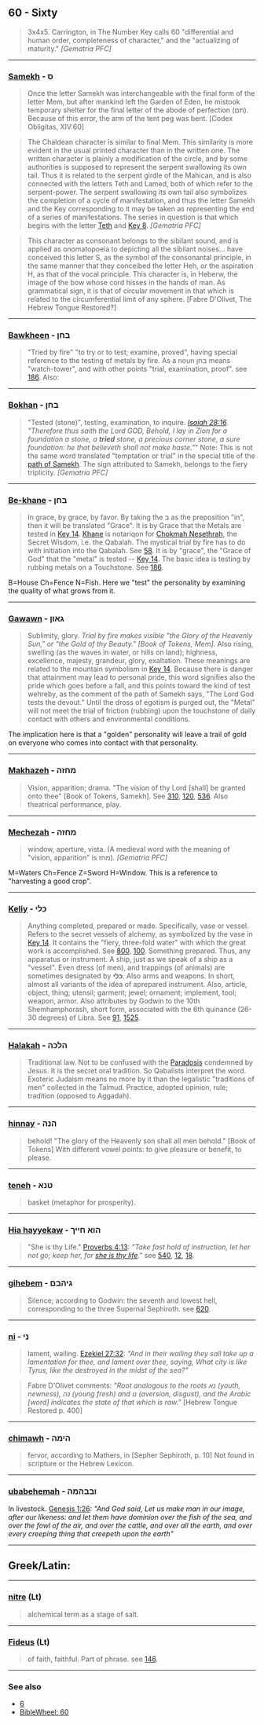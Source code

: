 ## 60 - Sixty
> 3x4x5. Carrington, in The Number Key calls 60 "differential and human order, completeness of character," and the "actualizing of maturity." *[Gematria PFC]*

---

### [Samekh](/keys/S) - ס
> Once the letter Samekh was interchangeable with the final form of the letter Mem, but after mankind left the Garden of Eden, he mistook temporary shelter for the final letter of the abode of perfection (תם). Because of this error, the arm of the tent peg was bent. [Codex Obligitas, XIV:60]

> The Chaldean character is similar to final Mem. This similarity is more evident in the usual printed character than in the written one. The written character is plainly a modification of the circle, and by some authorities is supposed to represent the serpent swallowing its own tail. Thus it is related to the serpent girdle of the Mahican, and is also connected with the letters Teth and Lamed, both of which refer to the serpent-power. The serpent swallowing its own tail also symbolizes the completion of a cycle of manifestation, and thus the letter Samekh and the Key corresponding to it may be taken as representing the end of a series of manifestations. The series in question is that which begins with the letter [Teth](/keys/T) and [Key 8](8). *[Gematria PFC]*

> This character as consonant belongs to the sibilant sound, and is applied as onomatopoeia to depicting all the sibilant noises... have conceived this letter S, as the symbol of the consonantal principle, in the same manner that they conceibed the letter Heh, or the aspiration H, as that of the vocal principle. This character is, in Heberw, the image of the bow whose cord hisses in the hands of man. As grammatical sign, it is that of circular movement in that which is related to the circumferential limit of any sphere. [Fabre D'Olivet, The Hebrew Tongue Restored?]

---

### [Bawkheen](/keys/BChN) - בחן
> "Tried by fire" "to try or to test; examine, proved", having special reference to the testing of metals by fire. As a noun בחן means "watch-tower", and with other points "trial, examination, proof". see [186](186). Also:

---

### [Bokhan](/keys/BChN) - בחן
> "Tested (stone)", testing, examination, to inquire. *[Isaiah 28:16](http://biblehub.com/isaiah/28-16.htm). "Therefore thus saith the Lord GOD, Behold, I lay in Zion for a foundation a stone, a **tried** stone, a precious corner stone, a sure foundation: he that believeth shall not make haste."*" Note: This is not the same word translated "temptation or trial" in the special title of the [path of Samekh](25). The sign attributed to Samekh, belongs to the fiery triplicity. *[Gematria PFC]*

---

### [Be-khane](/keys/BChN) - בחן
> In grace, by grace, by favor. By taking the ב as the preposition "in", then it will be translated "Grace". It is by Grace that the Metals are tested in [Key 14](14). [Khane](/keys/ChN) is notariqon for [Chokmah Nesethrah](/keys/ChKMH.NSThRH), the Secret Wisdom, i.e. the Qabalah. The mystical trial by fire has to do with initiation into the Qabalah. See [58](58). It is by "grace", the "Grace of God" that the "metal" is tested -- [Key 14](14). The basic idea is testing by rubbing metals on a Touchstone. See [186](186).

B=House Ch=Fence N=Fish. Here we "test" the personality by examining the quality of what grows from it.

---

### [Gawawn](/keys/GAVN) - גאון
> Sublimity, glory. _Trial by fire makes visible "the Glory of the Heavenly Sun," or "the Gold of thy Beauty." [Book of Tokens, Mem]._ Also rising, swelling (as the waves in water, or hills on land); highness, excellence, majesty, grandeur, glory, exaltation. These meanings are related to the mountain symbolism in [Key 14](/keys/S). Because there is danger that attainment may lead to personal pride, this word signifies also the pride which goes before a fall, and this points toward the kind of test wehreby, as the comment of the path of Samekh says, "The Lord God tests the devout." Until the dross of egotism is purged out, the "Metal" will not meet the trial of friction (rubbing) upon the touchstone of daily contact with others and environmental conditions.

The implication here is that a "golden" personality will leave a trail of gold on everyone who comes into contact with that personality.

---

### [Makhazeh](/keys/MChZH) - מחזה
> Vision, apparition; drama. "The vision of thy Lord [shall] be granted onto thee" [Book of Tokens, Samekh]. See [310](310), [120](120), [536](536). Also theatrical performance, play.

---

### [Mechezah](/keys/MChZH) - מחזה
> window, aperture, vista. (A medieval word with the meaning of "vision, apparition" is מחז). *[Gematria PFC]*

M=Waters Ch=Fence Z=Sword H=Window. This is a reference to "harvesting a good crop".

---

### [Keliy](/keys/KLI) - כלי
> Anything completed, prepared or made. Specifically, vase or vessel. Refers to the secret vessels of alchemy, as symbolized by the vase in [Key 14](14). It contains the "fiery, three-fold water" with which the great work is accomplished. See [800](800), [100](100). Something prepared. Thus, any apparatus or instrument. A ship, just as we speak of a ship as a "vessel". Even dress (of men), and trappings (of animals) are sometimes designated by **כלי**. Also arms and weapons. In short, almost all variants of the idea of aprepared instrument. Also, article, object, thing; utensil; garment; jewel; ornament; implement, tool; weapon, armor. Also attributes by Godwin to the 10th Shemhamphorash, short form, associated with the 6th quinance (26-30 degrees) of Libra. See [91](91), [1525](1525).

---

### [Halakah](/keys/HLKH) - הלכה
> Traditional law. Not to be confused with the [Paradosis](666) condemned by Jesus. It is the secret oral tradition. So Qabalists interpret the word. Exoteric Judaism means no more by it than the legalistic "traditions of men" collected in the Talmud. Practice, adopted opinion, rule; tradition (opposed to Aggadah).

---

### [hinnay](/keys/HNH) - הנה
> behold! "The glory of the Heavenly son shall all men behold." [Book of Tokens] With different vowel points: to give pleasure or benefit, to please.

---

### [teneh](/keys/TNA) - טנא
> basket (metaphor for prosperity).

---

### [Hia hayyekaw](/keys/HVA.ChIIK) - הוא חייך
> "She is thy Life." [Proverbs 4:13](http://biblehub.com/text/proverbs/4-13.htm): *"Take fast hold of instruction, let her not go; keep her, for [she is thy life](/keys/HVA.ChIIK)."* see [540](540), [12](12), [18](18).

---

### [gihebem](/keys/GIHBM) - גיהבם
> Silence; according to Godwin: the seventh and lowest hell, corresponding to the three Supernal Sephiroth. see [620](620).

---

### [ni](/keys/NI) - ני
> lament, wailing. [Ezekiel 27:32](http://biblehub.com/ezekiel/27-32.htm): *"And in their wailing they sall take up a lamentation for thee, and lament over thee, saying, What city is like Tyrus, like the destroyed in the midst of the sea?"*

> Fabre D'Olivet comments: *"Root analogous to the roots נא (youth, newness), נה (young fresh) and נו (aversion, disgust), and the Arabic [word] indicates the state of that which is raw."* [Hebrew Tongue Restored p. 400]

---

### [chimawh](/keys/CHIMH) - הימה
> fervor, according to Mathers, in [Sepher Sephiroth, p. 10] Not found in scripture or the Hebrew Lexicon.

---

### [ubabehemah](/keys/VBBHMH) - ובבהמה
In livestock. [Genesis 1:26](https://biblehub.com/genesis/1-26.htm): *"And God said, Let us make man in our image, after our likeness: and let them have dominion over the fish of the sea, and over the fowl of the air, and over the cattle, and over all the earth, and over every creeping thing that creepeth upon the earth"*

---

## Greek/Latin:

---

### [nitre](/latin?word=nitre) (Lt)
> alchemical term as a stage of salt.

---

### [Fideus](/latin?word=Fideus) (Lt)
> of faith, faithful. Part of phrase. see [146](146).

---

### See also

- [6](6)
- [BibleWheel: 60](https://www.biblewheel.com//GR/GR_Database.php?SearchBy_Gematria=60)
